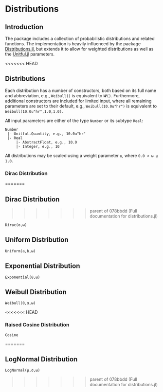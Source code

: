 # Distributions

## Introduction

The package includes a collection of probabilistic distributions and related
functions. The implementation is heavily influenced by the package
[Distributions.jl](https://github.com/JuliaStats/Distributions.jl), but extends
it to allow for weighted distributions as well as the
[Unitful.jl](https://github.com/PainterQubits/Unitful.jl) parameters.

<<<<<<< HEAD
## Distributions

Each distribution has a number of constructors, both based on its full name and
abbreviation, e.g., `Weibull()` is equivalent to `𝑾()`. Furthermore,
additional constructors are included for limited input, where all remaining
parameters are set to their default, e.g., `Weibull(10.0u"hr")` is equivalent
to `Weibull(10.0u"hr",1.0,1.0)`.

All input parameters are either of the type `Number` or its subtype `Real`:
```
Number
 |- Unitful.Quantity, e.g., 10.0u"hr"
 |- Real
     |- AbstractFloat, e.g., 10.0
     |- Integer, e.g., 10
```

All distributions may be scaled using a weight parameter `ω`, where
`0.0 < ω ≤ 1.0`.

### Dirac Distribution
=======
## Dirac Distribution
>>>>>>> parent of 078bbdd (Full documentation for distributions.jl)

```@docs
Dirac(o,ω)
```

## Uniform Distribution

```@docs
Uniform(a,b,ω)
```

## Exponential Distribution

```@docs
Exponential(θ,ω)
```

## Weibull Distribution

```@docs
Weibull(θ,α,ω)
```

<<<<<<< HEAD
### Raised Cosine Distribution

```@docs
Cosine
```
=======
## LogNormal Distribution

```@docs
LogNormal(μ,σ,ω)
```
>>>>>>> parent of 078bbdd (Full documentation for distributions.jl)
